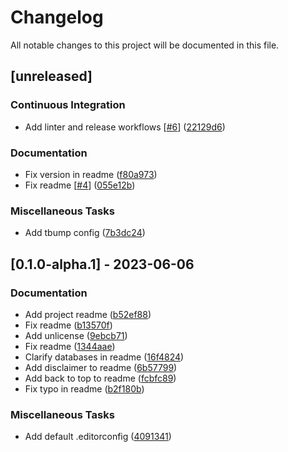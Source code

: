 # Changelog

All notable changes to this project will be documented in this file.

## [unreleased]

### Continuous Integration

- Add linter and release workflows [[#6](https://github.com/pythoninja/backup-flow/pull/6)] ([22129d6](https://github.com/pythoninja/backup-flow/commit/22129d614a057eb0789426da1df4f6df5e9f9564))

### Documentation

- Fix version in readme ([f80a973](https://github.com/pythoninja/backup-flow/commit/f80a9732a6af88dd673bed619392704bec788b0a))
- Fix readme [[#4](https://github.com/pythoninja/backup-flow/pull/4)] ([055e12b](https://github.com/pythoninja/backup-flow/commit/055e12b4d457e50a79b80a7fc8ac1b6eaaee64c8))

### Miscellaneous Tasks

- Add tbump config ([7b3dc24](https://github.com/pythoninja/backup-flow/commit/7b3dc246c80bb75a3ebf5e25182e803e85e9d121))

## [0.1.0-alpha.1] - 2023-06-06

### Documentation

- Add project readme ([b52ef88](https://github.com/pythoninja/backup-flow/commit/b52ef881627e802ece86ae90678d856eb6e5590f))
- Fix readme ([b13570f](https://github.com/pythoninja/backup-flow/commit/b13570f3b7b0e2e36220d842796c63863df99617))
- Add unlicense ([9ebcb71](https://github.com/pythoninja/backup-flow/commit/9ebcb71ff2084ac066ad6d0c11d23ab130bc2ecd))
- Fix readme ([1344aae](https://github.com/pythoninja/backup-flow/commit/1344aae957ffdf5132b96741e04144f2f396918f))
- Clarify databases in readme ([16f4824](https://github.com/pythoninja/backup-flow/commit/16f482499b4e9e088a7dc405b483d1cb4c248bd3))
- Add disclaimer to readme ([6b57799](https://github.com/pythoninja/backup-flow/commit/6b57799fd56b0b57e37f448cdca6fa0cb0e26398))
- Add back to top to readme ([fcbfc89](https://github.com/pythoninja/backup-flow/commit/fcbfc89809085f47c854f5620ec0b08616e4e090))
- Fix typo in readme ([b2f180b](https://github.com/pythoninja/backup-flow/commit/b2f180bb10ef7b5e3b76db4f7d48874814666c84))

### Miscellaneous Tasks

- Add default .editorconfig ([4091341](https://github.com/pythoninja/backup-flow/commit/409134168c197bcb8359762c308b1f864b0df4c0))

<!-- generated by git-cliff -->
